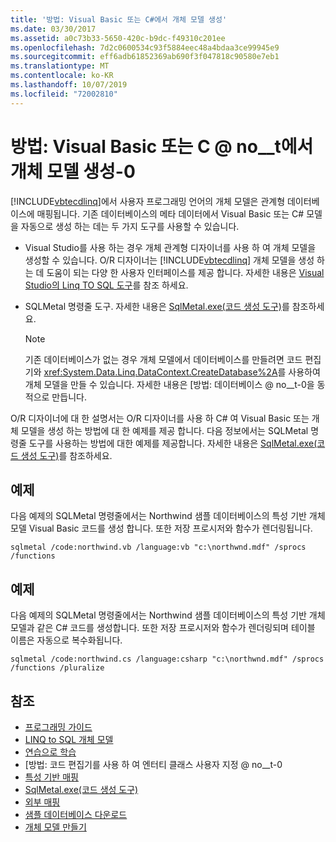 ```yaml
---
title: '방법: Visual Basic 또는 C#에서 개체 모델 생성'
ms.date: 03/30/2017
ms.assetid: a0c73b33-5650-420c-b9dc-f49310c201ee
ms.openlocfilehash: 7d2c0600534c93f5884eec48a4bdaa3ce99945e9
ms.sourcegitcommit: eff6adb61852369ab690f3f047818c90580e7eb1
ms.translationtype: MT
ms.contentlocale: ko-KR
ms.lasthandoff: 10/07/2019
ms.locfileid: "72002810"
---
```

# <a name="how-to-generate-the-object-model-in-visual-basic-or-c"></a>방법: Visual Basic 또는 C @ no__t에서 개체 모델 생성-0
[!INCLUDE[vbtecdlinq](../../../../../../includes/vbtecdlinq-md.md)]에서 사용자 프로그래밍 언어의 개체 모델은 관계형 데이터베이스에 매핑됩니다. 기존 데이터베이스의 메타 데이터에서 Visual Basic 또는 C# 모델을 자동으로 생성 하는 데는 두 가지 도구를 사용할 수 있습니다.  
  
- Visual Studio를 사용 하는 경우 개체 관계형 디자이너를 사용 하 여 개체 모델을 생성할 수 있습니다. O/R 디자이너는 [!INCLUDE[vbtecdlinq](../../../../../../includes/vbtecdlinq-md.md)] 개체 모델을 생성 하는 데 도움이 되는 다양 한 사용자 인터페이스를 제공 합니다. 자세한 내용은 [Visual Studio의 Linq TO SQL 도구](https://docs.microsoft.com/visualstudio/data-tools/linq-to-sql-tools-in-visual-studio2)를 참조 하세요.
  
- SQLMetal 명령줄 도구. 자세한 내용은 [SqlMetal.exe(코드 생성 도구)](../../../../tools/sqlmetal-exe-code-generation-tool.md)를 참조하세요.  
  
    > [!NOTE]
    > 기존 데이터베이스가 없는 경우 개체 모델에서 데이터베이스를 만들려면 코드 편집기와 <xref:System.Data.Linq.DataContext.CreateDatabase%2A>를 사용하여 개체 모델을 만들 수 있습니다. 자세한 내용은 [방법: 데이터베이스 @ no__t-0을 동적으로 만듭니다.  
  
 O/R 디자이너에 대 한 설명서는 O/R 디자이너를 사용 하 C# 여 Visual Basic 또는 개체 모델을 생성 하는 방법에 대 한 예제를 제공 합니다. 다음 정보에서는 SQLMetal 명령줄 도구를 사용하는 방법에 대한 예제를 제공합니다. 자세한 내용은 [SqlMetal.exe(코드 생성 도구)](../../../../tools/sqlmetal-exe-code-generation-tool.md)를 참조하세요.  
  
## <a name="example"></a>예제  
 다음 예제의 SQLMetal 명령줄에서는 Northwind 샘플 데이터베이스의 특성 기반 개체 모델 Visual Basic 코드를 생성 합니다. 또한 저장 프로시저와 함수가 렌더링됩니다.  
  
```console  
sqlmetal /code:northwind.vb /language:vb "c:\northwnd.mdf" /sprocs /functions  
```  
  
## <a name="example"></a>예제  
 다음 예제의 SQLMetal 명령줄에서는 Northwind 샘플 데이터베이스의 특성 기반 개체 모델과 같은 C# 코드를 생성합니다. 또한 저장 프로시저와 함수가 렌더링되며 테이블 이름은 자동으로 복수화됩니다.  
  
```console  
sqlmetal /code:northwind.cs /language:csharp "c:\northwnd.mdf" /sprocs /functions /pluralize  
```  
  
## <a name="see-also"></a>참조

- [프로그래밍 가이드](programming-guide.md)
- [LINQ to SQL 개체 모델](the-linq-to-sql-object-model.md)
- [연습으로 학습](learning-by-walkthroughs.md)
- [방법: 코드 편집기를 사용 하 여 엔터티 클래스 사용자 지정 @ no__t-0
- [특성 기반 매핑](attribute-based-mapping.md)
- [SqlMetal.exe(코드 생성 도구)](../../../../tools/sqlmetal-exe-code-generation-tool.md)
- [외부 매핑](external-mapping.md)
- [샘플 데이터베이스 다운로드](downloading-sample-databases.md)
- [개체 모델 만들기](creating-the-object-model.md)
